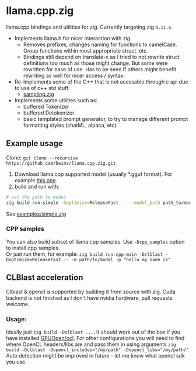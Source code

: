 # llama.cpp.zig
llama.cpp bindings and utilities for zig. Currently targeting zig `0.11.x`.

* Implements llama.h for nicer interaction with zig.
    * Removes prefixes, changes naming for functions to camelCase. Group functions within most appropriete struct. etc.
    * Bindings still depend on translate-c as I tried to not rewrite struct definitions too much as those might change. But some were rewritten for ease of use. Has to be seen if others might benefit rewriting as well for nicer access / syntax.
* Re-Implements some of the C++ that is not acessable through c api due to use of c++ std stuff:
    * [sampling.zig](./llama.cpp.zig/sampling.zig)
* Implements some utilities such as:
    * buffered Tokenizer
    * buffered Detokenizer
    * basic templated prompt generator, to try to manage different prompt formatting styles (chatML, alpaca, etc). 

## Example usage
Clone: `git clone --recursive https://github.com/Deins/llama.cpp.zig.git`
1. Download llama.cpp supported model (usually *.gguf format). For example [this one](https://huggingface.co/TheBloke/rocket-3B-GGUF).
2. build and run with:
```bash
# set the path to model
zig build run-simple -Doptimize=ReleaseFast -- --model_path path_to/model.gguf --prompt "Hello! I am AI, and here are the 10 things I like to think about:"
```
See [examples/simple.zig](examples/simple.zig) 

### CPP samples
You can also build subset of llama cpp samples. Use `-Dcpp_samples` option to install cpp samples.  
Or just run them, for example: `zig build run-cpp-main -Dclblast -Doptimize=ReleaseFast -- -m path/to/model -p "hello my name is"`

## CLBlast acceleration
Clblast & opencl is supported by building it from source with zig. Cuda backend is not finished as I don't have nvidia hardware, pull requests welcome.


### Usage:
Ideally just `zig build -Dclblast ...`. It should work out of the box if you have installed [GPUOpen/ocl](https://github.com/GPUOpen-LibrariesAndSDKs/OCL-SDK/releases). 
For other configurations you will need to find where OpenCL headers/libs are and pass them in using arguments `zig build -Dclblast -Dopencl_includes="/my/path" -Dopencl_libs="/my/path/"`
Auto detection might be improved in future - let me know what opencl sdk you use. 

